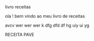 livro receitas 

ola ! bem  vindo  ao meu livro de receitas 

avcv 
wer
wer 
wer
k
dfg
dfd
df
hg
uiy
ui
yg

RECEITA  PAVE